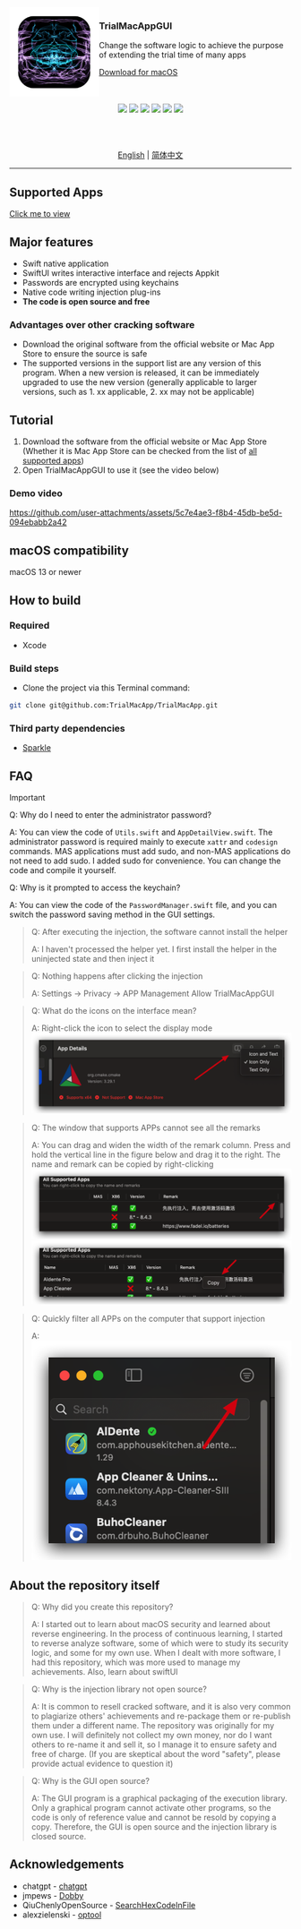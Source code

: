 <img src="./TrialMacAppGUI/Assets.xcassets/AppIcon.appiconset/icon_1024X1024 1.png" width="160" alt="App icon" align="left"/>

<div>
<h3>TrialMacAppGUI</h3>
<p>Change the software logic to achieve the purpose of extending the trial time of many apps</p>
<a href="https://github.com/TrialMacApp/TrialMacApp/releases">Download for macOS</a>
</div>

<br/>
<br/>

<div align="center">

![](https://img.shields.io/github/downloads/TrialMacApp/TrialMacApp/total.svg?style=flat)
![](https://img.shields.io/github/release-pre/TrialMacApp/TrialMacApp.svg?style=flat)
![](https://img.shields.io/badge/platform-macOS-blue.svg?style=flat)
![](https://img.shields.io/github/license/TrialMacApp/TrialMacApp)
![](https://img.shields.io/github/stars/TrialMacApp/TrialMacApp)
![](https://img.shields.io/github/forks/TrialMacApp/TrialMacApp)

<br/>
<br/>

<a href="readme.md">English</a> | <a href="readme_zh-Hans.md">简体中文</a>

</div>

<hr>

## Supported Apps

<a href="app.md">Click me to view</a>

## Major features

- Swift native application
- SwiftUI writes interactive interface and rejects Appkit
- Passwords are encrypted using keychains
- Native code writing injection plug-ins
- **The code is open source and free**

### Advantages over other cracking software

- Download the original software from the official website or Mac App Store to ensure the source is safe
- The supported versions in the support list are any version of this program. When a new version is released, it can be immediately upgraded to use the new version (generally applicable to larger versions, such as 1. xx applicable, 2. xx may not be applicable)

## Tutorial

1. Download the software from the official website or Mac App Store (Whether it is Mac App Store can be checked from the list of <a href="app.md">all supported apps</a>)
2. Open TrialMacAppGUI to use it (see the video below)

### Demo video

https://github.com/user-attachments/assets/5c7e4ae3-f8b4-45db-be5d-094ebabb2a42

## macOS compatibility

macOS 13 or newer

## How to build

### Required

- Xcode

### Build steps

- Clone the project via this Terminal command:

```sh
git clone git@github.com:TrialMacApp/TrialMacApp.git
```

### Third party dependencies

- [Sparkle](https://github.com/sparkle-project/Sparkle)

## FAQ

> [!IMPORTANT]
>
> Q: Why do I need to enter the administrator password?
>
> A: You can view the code of `Utils.swift` and `AppDetailView.swift`. The administrator password is required mainly to execute `xattr` and `codesign` commands. MAS applications must add sudo, and non-MAS applications do not need to add sudo. I added sudo for convenience. You can change the code and compile it yourself.
>
> Q: Why is it prompted to access the keychain?
>
> A: You can view the code of the `PasswordManager.swift` file, and you can switch the password saving method in the GUI settings.

> Q: After executing the injection, the software cannot install the helper
>
> A: I haven't processed the helper yet. I first install the helper in the uninjected state and then inject it

> Q: Nothing happens after clicking the injection
>
> A: Settings -> Privacy -> APP Management Allow TrialMacAppGUI

> Q: What do the icons on the interface mean?
>
> A: Right-click the icon to select the display mode
> ![](images/1.png)

> Q: The window that supports APPs cannot see all the remarks
>
> A: You can drag and widen the width of the remark column. Press and hold the vertical line in the figure below and drag it to the right. The name and remark can be copied by right-clicking
> ![](images/2.png) ![](images/3.png)

> Q: Quickly filter all APPs on the computer that support injection
>
> A: ![](images/4.png)

## About the repository itself

> Q: Why did you create this repository?
>
> A: I started out to learn about macOS security and learned about reverse engineering. In the process of continuous learning, I started to reverse analyze software, some of which were to study its security logic, and some for my own use. When I dealt with more software, I had this repository, which was more used to manage my achievements. Also, learn about swiftUI

> Q: Why is the injection library not open source?
>
> A: It is common to resell cracked software, and it is also very common to plagiarize others' achievements and re-package them or re-publish them under a different name. The repository was originally for my own use. I will definitely not collect my own money, nor do I want others to re-name it and sell it, so I manage it to ensure safety and free of charge. (If you are skeptical about the word "safety", please provide actual evidence to question it)

> Q: Why is the GUI open source?
>
> A: The GUI program is a graphical packaging of the execution library. Only a graphical program cannot activate other programs, so the code is only of reference value and cannot be resold by copying a copy. Therefore, the GUI is open source and the injection library is closed source.

## Acknowledgements

- chatgpt - [chatgpt](https://chatgpt.com)
- jmpews - [Dobby](https://github.com/jmpews/Dobby)
- QiuChenlyOpenSource - [SearchHexCodeInFile](https://github.com/QiuChenlyOpenSource/SearchHexCodeInFile)
- alexzielenski - [optool](https://github.com/alexzielenski/optool)
